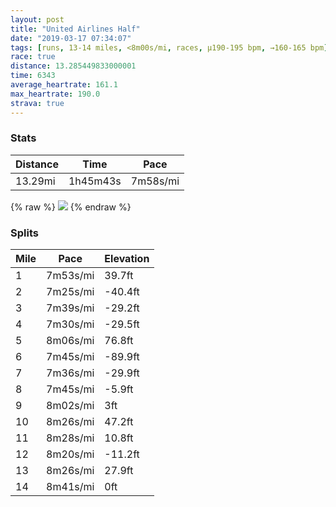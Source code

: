 ```yaml
---
layout: post
title: "United Airlines Half"
date: "2019-03-17 07:34:07"
tags: [runs, 13-14 miles, <8m00s/mi, races, μ190-195 bpm, →160-165 bpm]
race: true
distance: 13.285449833000001
time: 6343
average_heartrate: 161.1
max_heartrate: 190.0
strava: true
---
```


### Stats

| Distance | Time | Pace |
|----------|------|------|
|13.29mi|1h45m43s|7m58s/mi|

{% raw %}
<img src='https://maps.googleapis.com/maps/api/staticmap?maptype=roadmap&path=enc:_vdwFnfnbM{D{E?aRqCq@sN~DoHdMcIrAoH{AkDjDoF`@rAoClt@ue@uEdCor@rc@eH~AcEhGsoAnz@oe@~PwCrEeNdB{mBb|@sAo@`C{IrGtAdVcGkEiKc@gGrBad@i@qNsCuJe_@iRg`@wEgX}LqMiByGtAeIfJo]bFiMaGe@oBy[{Ec\sUgFdQgI`OkCnWeFfIZbEyM~Ut@dAwKRu}@ud@|KaXGcC_HsEuH|CiFkAkQeU&key=AIzaSyC1MId7bFpkLXNAaYhBSTb8jLyiSqzbDtM&size=800x800&markers=color:yellow|label:S|40.6616,-73.96984&markers=color:green|label:F|40.771780000000014,-73.96953000000002'>
{% endraw %}

### Splits

| Mile | Pace | Elevation |
|------|------|-----------|
|1|7m53s/mi|39.7ft|
|2|7m25s/mi|-40.4ft|
|3|7m39s/mi|-29.2ft|
|4|7m30s/mi|-29.5ft|
|5|8m06s/mi|76.8ft|
|6|7m45s/mi|-89.9ft|
|7|7m36s/mi|-29.9ft|
|8|7m45s/mi|-5.9ft|
|9|8m02s/mi|3ft|
|10|8m26s/mi|47.2ft|
|11|8m28s/mi|10.8ft|
|12|8m20s/mi|-11.2ft|
|13|8m26s/mi|27.9ft|
|14|8m41s/mi|0ft|
